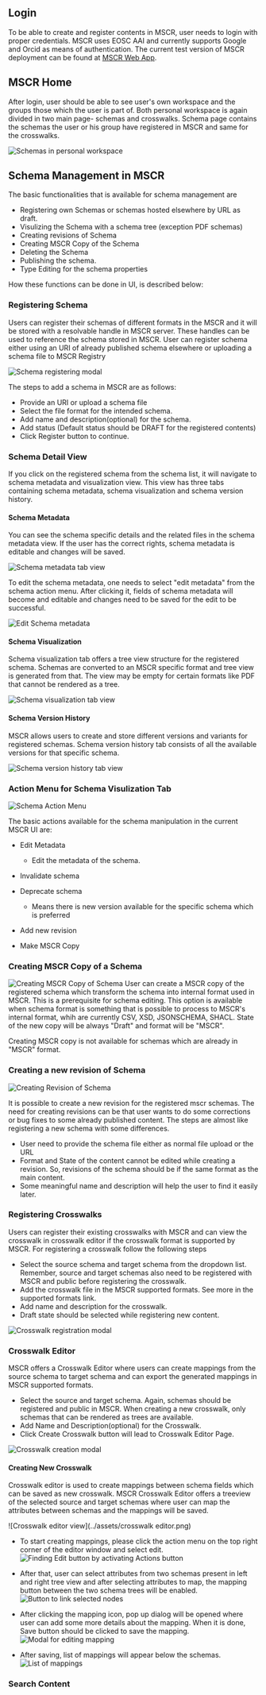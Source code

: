 
## Login
To be able to create and register contents in MSCR, user needs to login with proper credentials. MSCR uses EOSC AAI and currently supports Google and Orcid as means of authentication. The current test version of MSCR deployment can be found at [MSCR Web App](https://mscr-test.rahtiapp.fi).


## MSCR Home
After login, user should be able to see user's own workspace and the groups those which the user is part of. Both personal workspace is again divided in two main page- schemas and crosswalks. Schema page contains the schemas the user or his group have registered in MSCR and same for the crosswalks.

![Schemas in personal workspace](../assets/mscr-home.png)

## Schema Management in MSCR

The basic functionalities that is available for schema management are

* Registering own Schemas or schemas hosted elsewhere by URL as draft.
* Visulizing the Schema with a schema tree (exception PDF schemas)
* Creating revisions of Schema
* Creating MSCR Copy of the Schema
* Deleting the Schema
* Publishing the schema.
* Type Editing for the schema properties

How these functions can be done in UI, is described below:

### Registering Schema
Users can register their schemas of different formats in the MSCR and it will be stored with a resolvable handle in MSCR server. These handles can be used to reference the schema stored in MSCR. User can register schema either using an URI of already published schema elsewhere or uploading a schema file to MSCR Registry

![Schema registering modal](../assets/register-schema.png)

The steps to add a schema in MSCR are as follows:

- Provide an URI or upload a schema file
- Select the file format for the intended schema.
- Add name and description(optional) for the schema.
- Add status (Default status should be DRAFT for the registered contents)
- Click Register button to continue.



### Schema Detail View
If you click on the registered schema from the schema list, it will navigate to schema metadata and visualization view. This view has three tabs containing schema metadata, schema visualization and schema version history.

#### Schema Metadata 
You can see the schema specific details and the related files in the schema metadata view. If the user has the correct rights, schema metadata is editable and changes will be saved.

![Schema metadata tab view](../assets/schema-metadata.png)

To edit the schema metadata, one needs to select "edit metadata" from the schema action menu. After clicking it, fields of schema metadata will become and editable and changes need to be saved for the edit to be successful.

![Edit Schema metadata](../assets/edit-metadata-schema.png)


#### Schema Visualization
Schema visualization tab offers a tree view structure for the registered schema. Schemas are converted to an MSCR specific format and tree view is generated from that. The view may be empty for certain formats like PDF that cannot be rendered as a tree.

![Schema visualization tab view](../assets/schema-visualization.png)

#### Schema Version History
MSCR allows users to create and store different versions and variants for registered schemas. Schema version history tab consists of all the available versions for that specific schema.

![Schema version history tab view](../assets/version-history.png)

### Action Menu for Schema Visulization Tab

![Schema Action Menu](../assets/action-menu.png)

The basic actions available for the schema manipulation in the current MSCR UI are:

* Edit Metadata
    - Edit the metadata of the schema.

* Invalidate schema

* Deprecate schema
    - Means there is new version available for the specific schema which is preferred
* Add new revision
* Make MSCR Copy

### Creating MSCR Copy of a Schema
![Creating MSCR Copy of Schema](../assets/mscr-copy.png)
User can create a MSCR copy of the registered schema which transform the schema into internal format used in MSCR. This is a prerequisite for schema editing. This option is available when schema format is something that is possible to process to MSCR's internal format, whih are currently CSV, XSD, JSONSCHEMA, SHACL. State of the new copy will be always "Draft" and format will be "MSCR".

Creating MSCR copy is not available for schemas which are already in "MSCR" format.

### Creating a new revision of Schema

![Creating Revision of Schema](../assets/register-revision.png)

It is possible to create a new revision for the registered mscr schemas. The need for creating revisions can be that user wants to do some corrections or bug fixes to some already published content. The steps are almost like registering a new schema with some differences.
- User need to provide the schema file either as normal file upload or the URL
- Format and State of the content cannot be edited while creating a revision. So, revisions of the schema should be if the same format as the main content.
- Some meaningful name and description will help the user to find it easily later.

### Registering Crosswalks
Users can register their existing crosswalks with MSCR and can view the crosswalk in crosswalk editor if the crosswalk format is supported by MSCR. For registering a crosswalk follow the following steps

- Select the source schema and target schema from the dropdown list. Remember, source and target schemas also need to be registered with MSCR and public before registering the crosswalk.
- Add the crosswalk file in the MSCR supported formats. See more in the supported formats link.
- Add name and description for the crosswalk.
- Draft state should be selected while registering new content.

![Crosswalk registration modal](../assets/register_crosswalk.png)

### Crosswalk Editor
MSCR offers a Crosswalk Editor where users can create mappings from the source schema to target schema and can export the generated mappings in MSCR supported formats.

- Select the source and target schema. Again, schemas should be registered and public in MSCR. When creating a new crosswalk, only schemas that can be rendered as trees are available.
- Add Name and Description(optional) for the Crosswalk. 
- Click Create Crosswalk button will lead to Crosswalk Editor Page.

 ![Crosswalk creation modal](../assets/create_crosswalk-1.png)
 

#### Creating New Crosswalk
Crosswalk editor is used to create mappings between schema fields which can be saved as new crosswalk. MSCR Crosswalk Editor offers a treeview of the selected source and target schemas where user can map the attributes between schemas and the mappings will be saved. 

![Crosswalk editor view](../assets/crosswalk editor.png)

- To start creating mappings, please click the action menu on the top right corner of the editor window and select edit.
![Finding Edit button by activating Actions button](../assets/edit_crosswalk.png)


 - After that, user can select attributes from two schemas present in left and right tree view and after selecting attributes to map, the mapping button between the two schema trees will be enabled.
![Button to link selected nodes](../assets/create_mapping.png)


- After clicking the mapping icon, pop up dialog will be opened where user can add some more details about the mapping. When it is done, Save button should be clicked to save the mapping. 
![Modal for editing mapping](../assets/edit_mapping.png)


- After saving, list of mappings will appear below the schemas.
![List of mappings](../assets/mapping_list.png)






### Search Content

